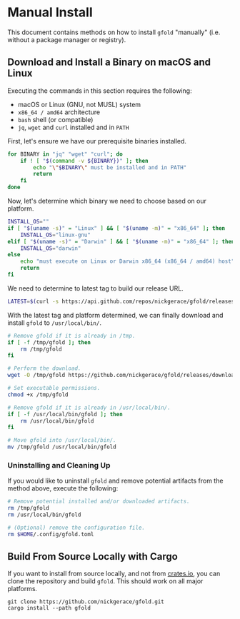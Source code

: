 # Manual Install

This document contains methods on how to install `gfold` "manually" (i.e. without a package manager or registry).

## Download and Install a Binary on macOS and Linux

Executing the commands in this section requires the following:

- macOS or Linux (GNU, not MUSL) system
- `x86_64 / amd64` architecture
- `bash` shell (or compatible)
- `jq`, `wget` and `curl` installed and in `PATH`

First, let's ensure we have our prerequisite binaries installed.

```bash
for BINARY in "jq" "wget" "curl"; do
    if ! [ "$(command -v ${BINARY})" ]; then
        echo "\"$BINARY\" must be installed and in PATH"
        return
    fi
done
```

Now, let's determine which binary we need to choose based on our platform.

```bash
INSTALL_OS=""
if [ "$(uname -s)" = "Linux" ] && [ "$(uname -m)" = "x86_64" ]; then
    INSTALL_OS="linux-gnu"
elif [ "$(uname -s)" = "Darwin" ] && [ "$(uname -m)" = "x86_64" ]; then
    INSTALL_OS="darwin"
else
    echo "must execute on Linux or Darwin x86_64 (x86_64 / amd64) host"
    return
fi
```

We need to determine to latest tag to build our release URL.

```bash
LATEST=$(curl -s https://api.github.com/repos/nickgerace/gfold/releases/latest | jq -r ".tag_name")
```

With the latest tag and platform determined, we can finally download and install `gfold` to `/usr/local/bin/`.

```bash
# Remove gfold if it is already in /tmp.
if [ -f /tmp/gfold ]; then
    rm /tmp/gfold
fi

# Perform the download.
wget -O /tmp/gfold https://github.com/nickgerace/gfold/releases/download/$LATEST/gfold-$INSTALL_OS-amd64

# Set executable permissions.
chmod +x /tmp/gfold

# Remove gfold if it is already in /usr/local/bin/.
if [ -f /usr/local/bin/gfold ]; then
    rm /usr/local/bin/gfold
fi

# Move gfold into /usr/local/bin/.
mv /tmp/gfold /usr/local/bin/gfold
```

### Uninstalling and Cleaning Up

If you would like to uninstall `gfold` and remove potential artifacts from the method above, execute the following:

```bash
# Remove potential installed and/or downloaded artifacts.
rm /tmp/gfold
rm /usr/local/bin/gfold

# (Optional) remove the configuration file.
rm $HOME/.config/gfold.toml
 ```

## Build From Source Locally with Cargo

If you want to install from source locally, and not from [crates.io](https://crates.io/crates/gfold), you can clone the repository and build `gfold`.
This should work on all major platforms.

```shell
git clone https://github.com/nickgerace/gfold.git
cargo install --path gfold
```
